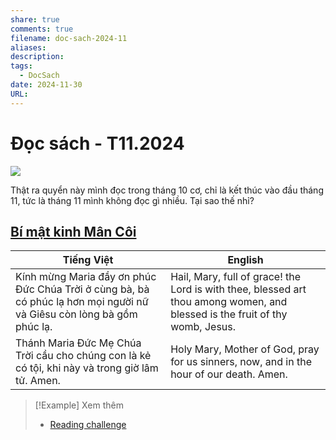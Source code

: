 ```yaml
---
share: true
comments: true
filename: doc-sach-2024-11
aliases: 
description: 
tags:
  - DocSach
date: 2024-11-30
URL: 
---
```

# Đọc sách - T11.2024  
  
![](https://i.imgur.com/KAIaxgp.png)  
  
Thật ra quyển này mình đọc trong tháng 10 cơ, chỉ là kết thúc vào đầu tháng 11, tức là tháng 11 mình không đọc gì nhiều. Tại sao thế nhỉ?  
## [Bí mật kinh Mân Côi](./bi-mat-kinh-man-coi.md)  
  
| Tiếng Việt                                                                                                            | English                                                                                                                      |  
| --------------------------------------------------------------------------------------------------------------------- | ---------------------------------------------------------------------------------------------------------------------------- |  
| Kính mừng Maria đầy ơn phúc Đức Chúa Trời ở cùng bà, bà có phúc lạ hơn mọi người nữ và Giêsu còn lòng bà gồm phúc lạ. | Hail, Mary, full of grace! the Lord is with thee, blessed art thou among women, and blessed is the fruit of thy womb, Jesus. |  
| Thánh Maria Đức Mẹ Chúa Trời cầu cho chúng con là kẻ có tội, khi này và trong giờ lâm tử. Amen.                       | Holy Mary, Mother of God, pray for us sinners, now, and in the hour of our death. Amen.                                      |  
  
  
> [!Example] Xem thêm  
> - [Reading challenge](./reading-challenge.md)  
